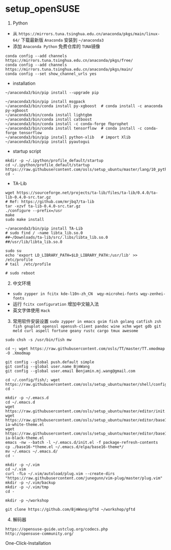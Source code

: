 # setup_openSUSE

1. Python
- 从 `https://mirrors.tuna.tsinghua.edu.cn/anaconda/pkgs/main/linux-64/` 下载最新版 `Anaconda` 安装到 `~/anaconda3`
- 添加 `Anaconda Python` 免费仓库的 `TUNA`镜像
```
conda config --add channels https://mirrors.tuna.tsinghua.edu.cn/anaconda/pkgs/free/
conda config --add channels https://mirrors.tuna.tsinghua.edu.cn/anaconda/pkgs/main/
conda config --set show_channel_urls yes
```
- installation
```
~/anaconda3/bin/pip install --upgrade pip

~/anaconda3/bin/pip install msgpack
~/anaconda3/bin/conda install py-xgboost  # conda install -c anaconda py-xgboost
~/anaconda3/bin/conda install lightgbm
~/anaconda3/bin/conda install catboost
~/anaconda3/bin/conda install -c conda-forge fbprophet
~/anaconda3/bin/conda install tensorflow  # conda install -c conda-forge tensorflow 
~/anaconda3/bin/pip install python-xlib   # import Xlib
~/anaconda3/bin/pip install pyautogui
```
- startup script
```
mkdir -p ~/.ipython/profile_default/startup
cd ~/.ipython/profile_default/startup
https://raw.githubusercontent.com/osls/setup_ubuntu/master/lang/10_python3_startup.py
cd -
```

- TA-Lib
```
wget https://sourceforge.net/projects/ta-lib/files/ta-lib/0.4.0/ta-lib-0.4.0-src.tar.gz
# Ref: https://github.com/mrjbq7/ta-lib
tar -xzvf ta-lib-0.4.0-src.tar.gz
./configure --prefix=/usr
make
sudo make install

~/anaconda3/bin/pip install TA-Lib
# sudo find / -name libta_lib.so.0
##~/Downloads/ta-lib/src/.libs/libta_lib.so.0
##/usr/lib/libta_lib.so.0

sudo su
echo 'export LD_LIBRARY_PATH=$LD_LIBRARY_PATH:/usr/lib' >> /etc/profile
# tail  /etc/profile

# sudo reboot
```

2. 中文环境 
- `sudo zypper in fcitx kde-l10n-zh_CN  wqy-microhei-fonts wqy-zenhei-fonts`
- 运行 `fcitx configuration` 增加中文输入法
- 英文字体使用 `Hack`

3. 常用软件安装设置
`sudo zypper in emacs gvim fish golang catfish zsh fish gnuplot openssl openssh-client pandoc wine xchm wget gdb git meld curl aspell fortune geany rustc cargo tmux awesome`

```
sudo chsh -s /usr/bin/fish mw

cd ~; wget https://raw.githubusercontent.com/osls/TT/master/TT.xmodmap -O .Xmodmap

git config --global push.default simple
git config --global user.name BjmWang
git config --global user.email Benjamin.mj.wang@gmail.com

cd ~/.config/fish/; wget https://raw.githubusercontent.com/osls/setup_ubuntu/master/shell/config.fish; cd -

mkdir -p ~/.emacs.d
cd ~/.emacs.d
wget https://raw.githubusercontent.com/osls/setup_ubuntu/master/editor/init.el
wget https://raw.githubusercontent.com/osls/setup_ubuntu/master/editor/base16-ia-white-theme.el
wget https://raw.githubusercontent.com/osls/setup_ubuntu/master/editor/base16-ia-black-theme.el
emacs -nw --batch -l ~/.emacs.d/init.el -f package-refresh-contents
cp ./base16-*theme.el ~/.emacs.d/elpa/base16-theme*/
mv ~/.emacs ~/.emacs.d/
cd -

mkdir -p ~/.vim
cd ~/.vim
curl -fLo ~/.vim/autoload/plug.vim --create-dirs "https://raw.githubusercontent.com/junegunn/vim-plug/master/plug.vim"
mkdir -p ~/.vim/backup
mkdir -p ~/.vim/tmp
cd -

mkdir -p ~/workshop

git clone https://github.com/BjmWang/gftd ~/workshop/gftd
```

4. 解码器
```
https://opensuse-guide.ustclug.org/codecs.php
http://opensuse-community.org/
```
One-Click-Installation
